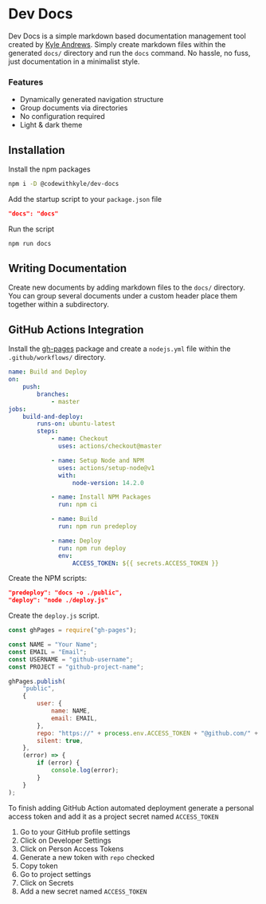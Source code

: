 # Dev Docs

Dev Docs is a simple markdown based documentation management tool created by [Kyle Andrews](https://kyleandrews.dev/). Simply create markdown files within the generated `docs/` directory and run the `docs` command. No hassle, no fuss, just documentation in a minimalist style.

### Features

-   Dynamically generated navigation structure
-   Group documents via directories
-   No configuration required
-   Light & dark theme

## Installation

Install the npm packages

```sh
npm i -D @codewithkyle/dev-docs
```

Add the startup script to your `package.json` file

```json
"docs": "docs"
```

Run the script

```sh
npm run docs
```

## Writing Documentation

Create new documents by adding markdown files to the `docs/` directory. You can group several documents under a custom header place them together within a subdirectory.

## GitHub Actions Integration

Install the [gh-pages](https://www.npmjs.com/package/gh-pages) package and create a `nodejs.yml` file within the `.github/workflows/` directory.

```yml
name: Build and Deploy
on:
    push:
        branches:
            - master
jobs:
    build-and-deploy:
        runs-on: ubuntu-latest
        steps:
            - name: Checkout
              uses: actions/checkout@master

            - name: Setup Node and NPM
              uses: actions/setup-node@v1
              with:
                  node-version: 14.2.0

            - name: Install NPM Packages
              run: npm ci

            - name: Build
              run: npm run predeploy

            - name: Deploy
              run: npm run deploy
              env:
                  ACCESS_TOKEN: ${{ secrets.ACCESS_TOKEN }}
```

Create the NPM scripts:

```json
"predeploy": "docs -o ./public",
"deploy": "node ./deploy.js"
```

Create the `deploy.js` script.

```javascript
const ghPages = require("gh-pages");

const NAME = "Your Name";
const EMAIL = "Email";
const USERNAME = "github-username";
const PROJECT = "github-project-name";

ghPages.publish(
    "public",
    {
        user: {
            name: NAME,
            email: EMAIL,
        },
        repo: "https://" + process.env.ACCESS_TOKEN + "@github.com/" + USERNAME + "/" + PROJECT + ".git",
        silent: true,
    },
    (error) => {
        if (error) {
            console.log(error);
        }
    }
);
```

To finish adding GitHub Action automated deployment generate a personal access token and add it as a project secret named `ACCESS_TOKEN`

1. Go to your GitHub profile settings
1. Click on Developer Settings
1. Click on Person Access Tokens
1. Generate a new token with `repo` checked
1. Copy token
1. Go to project settings
1. Click on Secrets
1. Add a new secret named `ACCESS_TOKEN`
